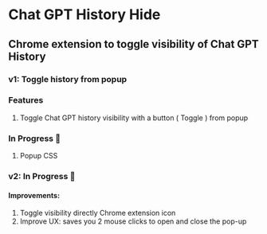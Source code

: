 # Chat GPT History Hide

## Chrome extension to toggle visibility of Chat GPT History

### v1: Toggle history from popup

### Features

1. Toggle Chat GPT history visibility with a button ( Toggle ) from popup

### In Progress 🚧

1. Popup CSS

### v2: In Progress 🚧

#### Improvements:

1. Toggle visibility directly Chrome extension icon
2. Improve UX: saves you 2 mouse clicks to open and close the pop-up
